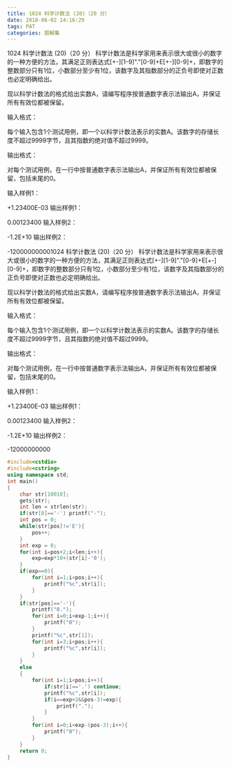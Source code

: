 ```yaml
---
title: 1024 科学计数法 (20)（20 分）
date: 2018-06-02 14:16:29
tags: PAT
categories: 题解集
---
```


1024 科学计数法 (20)（20 分）
科学计数法是科学家用来表示很大或很小的数字的一种方便的方法，其满足正则表达式[+-][1-9]"."[0-9]+E[+-][0-9]+，即数字的整数部分只有1位，小数部分至少有1位，该数字及其指数部分的正负号即使对正数也必定明确给出。

现以科学计数法的格式给出实数A，请编写程序按普通数字表示法输出A，并保证所有有效位都被保留。

输入格式：

每个输入包含1个测试用例，即一个以科学计数法表示的实数A。该数字的存储长度不超过9999字节，且其指数的绝对值不超过9999。

输出格式：

对每个测试用例，在一行中按普通数字表示法输出A，并保证所有有效位都被保留，包括末尾的0。

输入样例1：

+1.23400E-03
输出样例1：

0.00123400
输入样例2：

-1.2E+10
输出样例2：

-120000000001024 科学计数法 (20)（20 分）
科学计数法是科学家用来表示很大或很小的数字的一种方便的方法，其满足正则表达式[+-][1-9]"."[0-9]+E[+-][0-9]+，即数字的整数部分只有1位，小数部分至少有1位，该数字及其指数部分的正负号即使对正数也必定明确给出。

现以科学计数法的格式给出实数A，请编写程序按普通数字表示法输出A，并保证所有有效位都被保留。

输入格式：

每个输入包含1个测试用例，即一个以科学计数法表示的实数A。该数字的存储长度不超过9999字节，且其指数的绝对值不超过9999。

输出格式：

对每个测试用例，在一行中按普通数字表示法输出A，并保证所有有效位都被保留，包括末尾的0。

输入样例1：

+1.23400E-03
输出样例1：

0.00123400
输入样例2：

-1.2E+10
输出样例2：

-12000000000

```cpp
#include<cstdio>
#include<cstring>
using namespace std;
int main()
{
    char str[10010];
    gets(str);
    int len = strlen(str);
    if(str[0]=='-') printf("-");
    int pos = 0;
    while(str[pos]!='E'){
        pos++;
    }
    int exp = 0;
    for(int i=pos+2;i<len;i++){
        exp=exp*10+(str[i]-'0');
    }
    if(exp==0){
        for(int i=1;i<pos;i++){
            printf("%c",str[i]);
        }
    }
    if(str[pos]=='-'){
        printf("0.");
        for(int i=0;i<exp-1;i++){
            printf("0");
        }
        printf("%c",str[1]);
        for(int i=3;i<pos;i++){
            printf("%c",str[i]);
        }
    }
    else
    {
        for(int i=1;i<pos;i++){
            if(str[i]=='.') continue;
            printf("%c",str[i]);
            if(i==exp+2&&pos-3!=exp){
                printf(".");
            }
        }
        for(int i=0;i<exp-(pos-3);i++){
            printf("0");
        }
    }
    return 0;
}

```